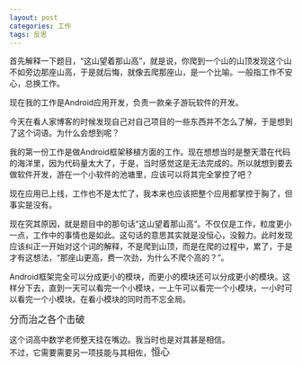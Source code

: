 ```yaml
---
layout: post
categories: 工作
tags: 反思
---
```


首先解释一下题目，“这山望着那山高”，就是说，你爬到一个山的山顶发现这个山不如旁边那座山高，于是就后悔，就像去爬那座山，是一个比喻。一般指工作不安心，总换工作。  

现在我的工作是Android应用开发，负责一款亲子游玩软件的开发。    

今天在看人家博客的时候发现自己对自己项目的一些东西并不怎么了解，于是想到了这个词语。为什么会想到呢？  

我的第一份工作是做Android框架移植方面的工作。现在想想当时是整天潜在代码的海洋里，因为代码量太大了，于是，当时感觉这是无法完成的。所以就想到要去做软件开发，游在一个小软件的池塘里，应该可以将其完全掌控了吧？  

现在应用已上线，工作也不是太忙了，我本来也应该把整个应用都掌控于胸了，但事实是没有。  

现在究其原因，就是题目中的那句话“这山望着那山高”。不仅仅是工作，粒度更小一点，工作中的事情也是如此。这句话的意思其实就是没恒心，没毅力。此时发现应该纠正一开始对这个词的解释，不是爬到山顶，而是在爬的过程中，累了，于是才有这想法，“那座山更高，费一次劲，为什么不爬个高的？”。  

Android框架完全可以分成更小的模块，而更小的模块还可以分成更小的模块。这样分下去，直到一天可以看完一个小模块，一上午可以看完一个小模块，一小时可以看完一个小模块。在看小模块的同时而不忘全局。  

<big>分而治之各个击破</big> 

这个词高中数学老师整天挂在嘴边。我当时也是对其甚是相信。  
不过，它需要需要另一项技能与其相佐，<big>恒心</big>

